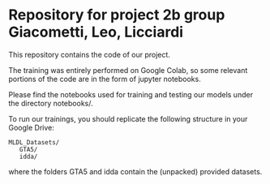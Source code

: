 # Repository for project 2b group Giacometti, Leo, Licciardi

This repository contains the code of our project.

The training was entirely performed on Google Colab, so
some relevant portions of the code are in the form of
jupyter notebooks.

Please find the notebooks used for training and testing our
models under the directory notebooks/.

To run our trainings, you should replicate the following structure in your Google Drive:

```
MLDL_Datasets/
   GTA5/
   idda/
```

where the folders GTA5 and idda contain the (unpacked) provided datasets.